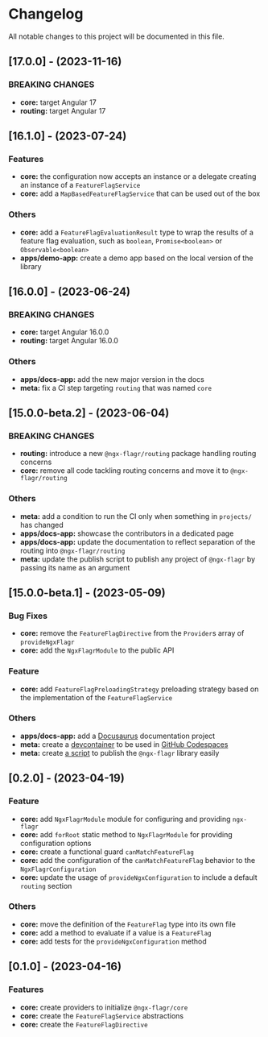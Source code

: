 <!--

## [Unreleased]

### **BREAKING CHANGES**

- ...

### Bug Fixes

- ...

### Features

- ...

### Others

- ...

-->

# Changelog

All notable changes to this project will be documented in this file.

## [17.0.0] - (2023-11-16)

### **BREAKING CHANGES**

- **core:** target Angular 17
- **routing:** target Angular 17

## [16.1.0] - (2023-07-24)

### Features

- **core:** the configuration now accepts an instance or a delegate creating an
  instance of a `FeatureFlagService`
- **core:** add a `MapBasedFeatureFlagService` that can be used out of the box

### Others

- **core:** add a `FeatureFlagEvaluationResult` type to wrap the results of a
  feature flag evaluation, such as `boolean`, `Promise<boolean>`
  or `Observable<boolean>`
- **apps/demo-app:** create a demo app based on the local version of the library

## [16.0.0] - (2023-06-24)

### **BREAKING CHANGES**

- **core:** target Angular 16.0.0
- **routing:** target Angular 16.0.0

### Others

- **apps/docs-app:** add the new major version in the docs
- **meta:** fix a CI step targeting `routing` that was named `core`

## [15.0.0-beta.2] - (2023-06-04)

### **BREAKING CHANGES**

- **routing:** introduce a new `@ngx-flagr/routing` package handling routing concerns
- **core:** remove all code tackling routing concerns and move it to `@ngx-flagr/routing`

### Others

- **meta:** add a condition to run the CI only when something in `projects/` has changed
- **apps/docs-app:** showcase the contributors in a dedicated page
- **apps/docs-app:** update the documentation to reflect separation of the routing into `@ngx-flagr/routing`
- **meta:** update the publish script to publish any project of `@ngx-flagr` by passing its name as an argument

## [15.0.0-beta.1] - (2023-05-09)

### Bug Fixes

- **core:** remove the `FeatureFlagDirective` from the `Provider`s array of `provideNgxFlagr`
- **core:** add the `NgxFlagrModule` to the public API

### Feature

- **core:** add `FeatureFlagPreloadingStrategy` preloading strategy based on the implementation of the `FeatureFlagService`

### Others

- **apps/docs-app:** add a [Docusaurus](https://docusaurus.io/) documentation project
- **meta:** create a [devcontainer](https://containers.dev/) to be used in [GitHub Codespaces](https://docs.github.com/codespaces)
- **meta:** create [a script](./scripts/publish-ngrx-flagr-core.py) to publish the `@ngx-flagr` library easily

## [0.2.0] - (2023-04-19)

### Feature

- **core:** add `NgxFlagrModule` module for configuring and providing `ngx-flagr`
- **core:** add `forRoot` static method to `NgxFlagrModule` for providing configuration options
- **core:** create a functional guard `canMatchFeatureFlag`
- **core:** add the configuration of the `canMatchFeatureFlag` behavior to the `NgxFlagrConfiguration`
- **core:** update the usage of `provideNgxConfiguration` to include a default `routing` section

### Others

- **core:** move the definition of the `FeatureFlag` type into its own file
- **core:** add a method to evaluate if a value is a `FeatureFlag`
- **core:** add tests for the `provideNgxConfiguration` method

## [0.1.0] - (2023-04-16)

### Features

- **core:** create providers to initialize `@ngx-flagr/core`
- **core:** create the `FeatureFlagService` abstractions
- **core:** create the `FeatureFlagDirective`
